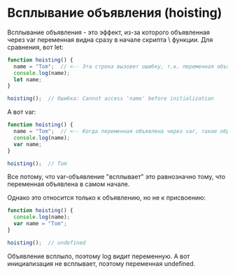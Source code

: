 # Всплывание объявления (hoisting)

Всплывание объявления - это эффект, из-за которого объявленная через var переменная видна сразу в начале скрипта \ функции. Для сравнения, вот let:

```javascript
function hoisting() {
  name = "Tom";  // <-- Эта строка вызовет ошибку, т.к. переменная объявлена через let
  console.log(name);
  let name;
}

hoisting();  // Ошибка: Cannot access 'name' before initialization
```

А вот var:

```javascript
function hoisting() {
  name = "Tom";  // <-- Когда переменная объявлена через var, такое обращение не дает ошибку 
  console.log(name);
  var name;
}

hoisting();  // Tom
```

Все потому, что var-объявление "всплывает" это равнозначно тому, что переменная объявлена в самом начале.

Однако это относится только к объявлению, но не к присвоению:

```javascript
function hoisting() {
  console.log(name);
  var name = "Tom";
}

hoisting();  // undefined
```

Объявление всплыло, поэтому log видит переменную. А вот инициализация не всплывает, поэтому переменная undefined.
